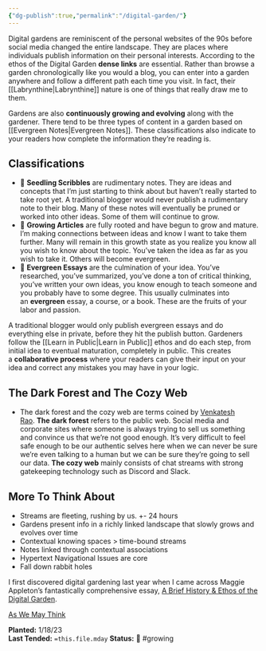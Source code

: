 ```yaml
---
{"dg-publish":true,"permalink":"/digital-garden/"}
---
```



Digital gardens are reminiscent of the personal websites of the 90s before social media changed the entire landscape. They are places where individuals publish information on their personal interests. According to the ethos of the Digital Garden **dense links** are essential. Rather than browse a garden chronologically like you would a blog, you can enter into a garden anywhere and follow a different path each time you visit. In fact, their [[Labrynthine\|Labrynthine]] nature is one of things that really draw me to them.

Gardens are also **continuously growing and evolving** along with the gardener. There tend to be three types of content in a garden based on [[Evergreen Notes\|Evergreen Notes]]. These classifications also indicate to your readers how complete the information they’re reading is.

## Classifications

-   🌱 **Seedling Scribbles** are rudimentary notes. They are ideas and concepts that I’m just starting to think about but haven’t really started to take root yet. A traditional blogger would never publish a rudimentary note to their blog. Many of these notes will eventually be pruned or worked into other ideas. Some of them will continue to grow.
-   🌿 **Growing Articles** are fully rooted and have begun to grow and mature. I’m making connections between ideas and know I want to take them further. Many will remain in this growth state as you realize you know all you wish to know about the topic. You’ve taken the idea as far as you wish to take it. Others will become evergreen.
-   🌲 **Evergreen Essays** are the culmination of your idea. You’ve researched, you’ve summarized, you’ve done a ton of critical thinking, you’ve written your own ideas, you know enough to teach someone and you probably have to some degree. This usually culminates into an **evergreen** essay, a course, or a book. These are the fruits of your labor and passion.

A traditional blogger would only publish evergreen essays and do everything else in private, before they hit the publish button. Gardeners follow the [[Learn in Public\|Learn in Public]] ethos and do each step, from initial idea to eventual maturation, completely in public. This creates a **collaborative process** where your readers can give their input on your idea and correct any mistakes you may have in your logic.

## The Dark Forest and The Cozy Web

-   The dark forest and the cozy web are terms coined by [Venkatesh Rao](https://venkateshrao.com/). **The dark forest** refers to the public web. Social media and corporate sites where someone is always trying to sell us something and convince us that we’re not good enough. It’s very difficult to feel safe enough to be our authentic selves here when we can never be sure we’re even talking to a human but we can be sure they’re going to sell our data. **The cozy web** mainly consists of chat streams with strong gatekeeping technology such as Discord and Slack.

## More To Think About

- Streams are fleeting, rushing by us. +- 24 hours
- Gardens present info in a richly linked landscape that slowly grows and evolves over time
- Contextual knowing spaces > time-bound streams
- Notes linked through contextual associations
- Hypertext Navigational Issues are core
- Fall down rabbit holes

I first discovered digital gardening last year when I came across Maggie Appleton’s fantastically comprehensive essay, [A Brief History & Ethos of the Digital Garden](https://maggieappleton.com/garden-history).

[As We May Think](https://www.theatlantic.com/magazine/archive/1945/07/as-we-may-think/303881/)

**Planted:** 1/18/23  
**Last Tended:** `=this.file.mday`
**Status:** 🌿 #growing 